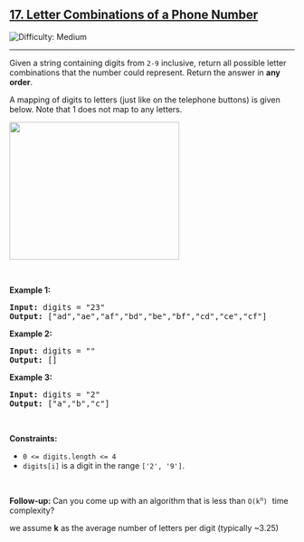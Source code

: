 
<h2><a href="https://leetcode.com/problems/letter-combinations-of-a-phone-number">17. Letter Combinations of a Phone Number </a></h2> <img src='https://img.shields.io/badge/Difficulty-Medium-Yellow' alt='Difficulty: Medium' /><hr>


<p>Given a string containing digits from <code>2-9</code> inclusive, return all possible letter combinations that the number could represent. Return the answer in <strong>any order</strong>.</p>

<p>A mapping of digits to letters (just like on the telephone buttons) is given below. Note that 1 does not map to any letters.</p>

<img alt="" src="https://assets.leetcode.com/uploads/2022/03/15/1200px-telephone-keypad2svg.png" style="width: 300px; height: 243px;">
<p>&nbsp;</p>
<p><strong class="example">Example 1:</strong></p>

<pre>
<strong>Input:</strong> digits = "23"
<strong>Output:</strong> ["ad","ae","af","bd","be","bf","cd","ce","cf"]
</pre>

<p><strong class="example">Example 2:</strong></p>

<pre>
<strong>Input:</strong> digits = ""
<strong>Output:</strong> []
</pre>

<p><strong class="example">Example 3:</strong></p>

<pre>
<strong>Input:</strong> digits = "2"
<strong>Output:</strong> ["a","b","c"]
</pre>

<p>&nbsp;</p>
<p><strong>Constraints:</strong></p>

<ul>
	<li><code>0 <= digits.length <= 4</code></li>
  <li><code>digits[i]</code> is a digit in the range <code>['2', '9']</code>.</li>
</ul>

<p>&nbsp;</p>
<strong>Follow-up:&nbsp;</strong>Can you come up with an algorithm that is less than <code>O(k<sup>n</sup>)</code><font face="monospace">&nbsp;</font>time complexity?
<p>we assume <strong>k</strong> as the average number of letters per digit (typically ~3.25)</p>
